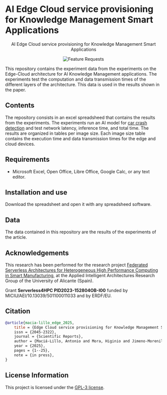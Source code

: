 <h1 aligh="center">AI Edge Cloud service provisioning for Knowledge Management Smart Applications</h1>
<p align="center">AI Edge Cloud service provisioning for Knowledge Management Smart Applications</p>

<p align="center">
  <!-- <a href="https://doi.org/10.1109/TG.2025.3533949"> -->
    <img src="https://img.shields.io/badge/Scientific%20Reports-2025-blue" alt="Feature Requests">
  <!-- </a> -->
</p>

This repository contains the experiment data from the experiments on the Edge-Cloud architecture for AI Knowledge Management applications. The experiments test the computation and data transmission times of the different layers of the architecture. This data is used in the results shown in the paper.

## Contents
The repository consists in an excel spreadsheed that contains the results from the experiments. The experiments run an AI model for <a href="https:
//github.com/Giffy/AI_CarCrashDetector">car crash detection</a> and test network latency, inference time, and total time. The results are organized in tables per image size. Each image size table contains the execution time and data transmission times for the edge and cloud devices.

## Requirements
- Microsoft Excel, Open Office, Libre Office, Google Calc, or any text editor.

## Installation and use
Download the spreadsheet and open it with any spreadsheed software.

## Data
The data contained in this repository are the results of the experiments of the article.

## Acknowledgements
This research has been performed for the research project <a href="https://aia.ua.es/en/proyectos/federated-serverless-architectures-for-heterogeneous-high-performance-computing-in-smart-manufacturing.html" target="_blank">Federated Serverless Architectures for Heterogeneous High Performance Computing in Smart Manufacturing</a>, at the Applied Intelligent Architectures Research Group of the University of Alicante (Spain).

Grant <b>Serverless4HPC PID2023-152804OB-I00</b> funded by MICIU/AEI/10.13039/501100011033 and by ERDF/EU.

## Citation
```bibtex
@article{macia-lillo_edge_2025,
	title = {Edge Cloud service provisioning for Knowledge Management Smart Applications,
	issn = {2045-2322},
	journal = {Scientific Reports},
	author = {Maciá-Lillo, Antonio and Mora, Higinio and Jimeno-Morenilla, Antonio and García-D'Urso, Nahuel E. and Azorín-López Jorge},
	year = {2025},
	pages = {1--25},
	note = {in press},
}
```

## License Information
This project is licensed under the <a href="LICENSE.txt">GPL-3 license</a>.
